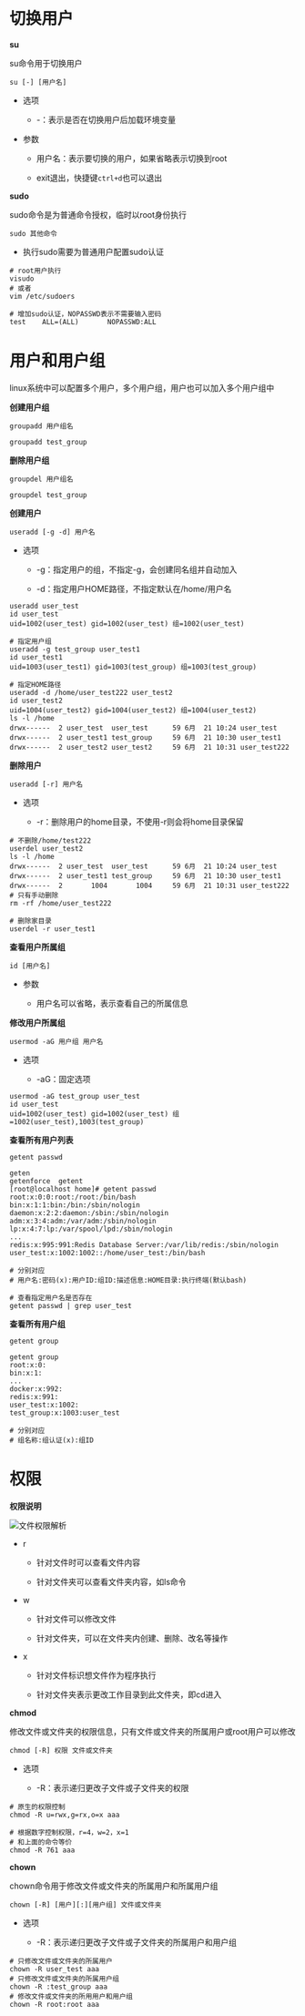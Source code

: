 # 切换用户

**su**

su命令用于切换用户

`su [-] [用户名]`

- 选项
  
  - -：表示是否在切换用户后加载环境变量

- 参数
  
  - 用户名：表示要切换的用户，如果省略表示切换到root
  
  - exit退出，快捷键`ctrl+d`也可以退出

**sudo**

sudo命令是为普通命令授权，临时以root身份执行

`sudo 其他命令`

- 执行sudo需要为普通用户配置sudo认证

```shell
# root用户执行
visudo
# 或者
vim /etc/sudoers

# 增加sudo认证，NOPASSWD表示不需要输入密码
test    ALL=(ALL)       NOPASSWD:ALL
```

# 用户和用户组

linux系统中可以配置多个用户，多个用户组，用户也可以加入多个用户组中

**创建用户组**

`groupadd 用户组名`

```shell
groupadd test_group
```

**删除用户组**

`groupdel 用户组名`

```shell
groupdel test_group
```

**创建用户**

`useradd [-g -d] 用户名`

- 选项
  
  - -g：指定用户的组，不指定-g，会创建同名组并自动加入
  
  - -d：指定用户HOME路径，不指定默认在/home/用户名

```shell
useradd user_test
id user_test
uid=1002(user_test) gid=1002(user_test) 组=1002(user_test)

# 指定用户组
useradd -g test_group user_test1
id user_test1
uid=1003(user_test1) gid=1003(test_group) 组=1003(test_group)

# 指定HOME路径
useradd -d /home/user_test222 user_test2
id user_test2
uid=1004(user_test2) gid=1004(user_test2) 组=1004(user_test2)
ls -l /home
drwx------  2 user_test  user_test      59 6月  21 10:24 user_test
drwx------  2 user_test1 test_group     59 6月  21 10:30 user_test1
drwx------  2 user_test2 user_test2     59 6月  21 10:31 user_test222
```

**删除用户**

`useradd [-r] 用户名`

- 选项
  
  - -r：删除用户的home目录，不使用-r则会将home目录保留

```shell
# 不删除/home/test222
userdel user_test2
ls -l /home
drwx------  2 user_test  user_test      59 6月  21 10:24 user_test
drwx------  2 user_test1 test_group     59 6月  21 10:30 user_test1
drwx------  2       1004       1004     59 6月  21 10:31 user_test222
# 只有手动删除
rm -rf /home/user_test222

# 删除家目录
userdel -r user_test1
```

**查看用户所属组**

`id [用户名]`

- 参数
  
  - 用户名可以省略，表示查看自己的所属信息

**修改用户所属组**

`usermod -aG 用户组 用户名`

- 选项
  
  - -aG：固定选项

```shell
usermod -aG test_group user_test
id user_test
uid=1002(user_test) gid=1002(user_test) 组=1002(user_test),1003(test_group)
```

**查看所有用户列表**

`getent passwd`

```shell
geten
getenforce  getent
[root@localhost home]# getent passwd
root:x:0:0:root:/root:/bin/bash
bin:x:1:1:bin:/bin:/sbin/nologin
daemon:x:2:2:daemon:/sbin:/sbin/nologin
adm:x:3:4:adm:/var/adm:/sbin/nologin
lp:x:4:7:lp:/var/spool/lpd:/sbin/nologin
...
redis:x:995:991:Redis Database Server:/var/lib/redis:/sbin/nologin
user_test:x:1002:1002::/home/user_test:/bin/bash

# 分别对应
# 用户名:密码(x):用户ID:组ID:描述信息:HOME目录:执行终端(默认bash)

# 查看指定用户名是否存在
getent passwd | grep user_test
```

**查看所有用户组**

`getent group`

```shell
getent group
root:x:0:
bin:x:1:
...
docker:x:992:
redis:x:991:
user_test:x:1002:
test_group:x:1003:user_test

# 分别对应
# 组名称:组认证(x):组ID
```

# 权限

**权限说明**

![文件权限解析](./images/文件权限.png)

- r
  
  - 针对文件时可以查看文件内容
  
  - 针对文件夹可以查看文件夹内容，如ls命令

- w
  
  - 针对文件可以修改文件
  
  - 针对文件夹，可以在文件夹内创建、删除、改名等操作

- x
  
  - 针对文件标识想文件作为程序执行
  
  - 针对文件夹表示更改工作目录到此文件夹，即cd进入

**chmod**

修改文件或文件夹的权限信息，只有文件或文件夹的所属用户或root用户可以修改

`chmod [-R] 权限 文件或文件夹`

- 选项
  
  - -R：表示递归更改子文件或子文件夹的权限

```shell
# 原生的权限控制
chmod -R u=rwx,g=rx,o=x aaa

# 根据数字控制权限，r=4，w=2，x=1
# 和上面的命令等价
chmod -R 761 aaa
```

**chown**

chown命令用于修改文件或文件夹的所属用户和所属用户组

`chown [-R] [用户][:][用户组] 文件或文件夹`

- 选项
  
  - -R：表示递归更改子文件或子文件夹的所属用户和用户组

```shell
# 只修改文件或文件夹的所属用户
chown -R user_test aaa
# 只修改文件或文件夹的所属用户组
chown -R :test_group aaa
# 修改文件或文件夹的所用用户和用户组
chown -R root:root aaa
```


